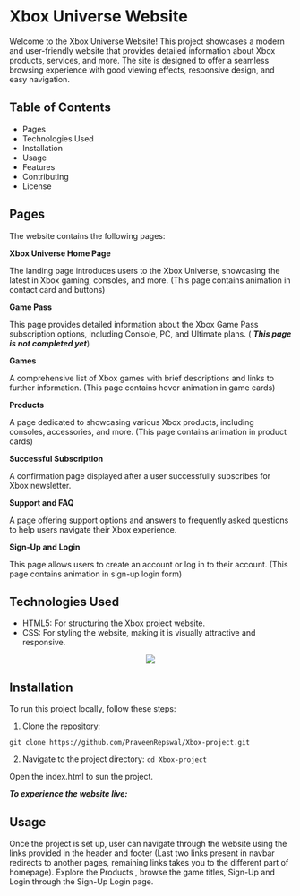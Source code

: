 # Xbox Universe Website

Welcome to the Xbox Universe Website! This project showcases a modern and user-friendly website that provides detailed information about Xbox products, services, and more. The site is designed to offer a seamless browsing experience with good viewing effects, responsive design, and easy navigation.

## Table of Contents
- Pages
- Technologies Used
- Installation
- Usage
- Features
- Contributing
- License

## Pages
The website contains the following pages:

**Xbox Universe Home Page**

The landing page introduces users to the Xbox Universe, showcasing the latest in Xbox gaming, consoles, and more. (This page contains animation in contact card and buttons)

**Game Pass**

This page provides detailed information about the Xbox Game Pass subscription options, including Console, PC, and Ultimate plans. ( ***This page is not completed yet***)

**Games**

A comprehensive list of Xbox games with brief descriptions and links to further information. (This page contains hover animation in game cards)

**Products**

A page dedicated to showcasing various Xbox products, including consoles, accessories, and more. (This page contains animation in product cards)

**Successful Subscription**

A confirmation page displayed after a user successfully subscribes for Xbox newsletter.

**Support and FAQ**

A page offering support options and answers to frequently asked questions to help users navigate their Xbox experience.

**Sign-Up and Login**

This page allows users to create an account or log in to their account. (This page contains animation in sign-up login form)

## Technologies Used
- HTML5: For structuring the Xbox project website.
- CSS: For styling the website, making it is visually attractive and responsive.

<p align="center">
  <a href="https://skillicons.dev">
    <img src="https://skillicons.dev/icons?i=html,css" />
  </a>
</p>

## Installation
To run this project locally, follow these steps:

1. Clone the repository:

`git clone https://github.com/PraveenRepswal/Xbox-project.git`

2. Navigate to the project directory:
`cd Xbox-project`

Open the index.html to sun the project.


***To experience the website live:*** 

## Usage
Once the project is set up, user can navigate through the website using the links provided in the header and footer (Last two links present in navbar redirects to another pages, remaining links takes you to the different part of homepage). Explore the Products , browse the game titles, Sign-Up and Login through the Sign-Up Login page.
